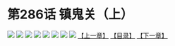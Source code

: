 # 第286话 镇鬼关（上）
![](https://mhpic.xiaomingtaiji.net/comic/D/斗破苍穹拆分版/286话/1.jpg-zymk.middle.webp)
![](https://mhpic.xiaomingtaiji.net/comic/D/斗破苍穹拆分版/286话/2.jpg-zymk.middle.webp)
![](https://mhpic.xiaomingtaiji.net/comic/D/斗破苍穹拆分版/286话/3.jpg-zymk.middle.webp)
![](https://mhpic.xiaomingtaiji.net/comic/D/斗破苍穹拆分版/286话/4.jpg-zymk.middle.webp)
![](https://mhpic.xiaomingtaiji.net/comic/D/斗破苍穹拆分版/286话/5.jpg-zymk.middle.webp)
![](https://mhpic.xiaomingtaiji.net/comic/D/斗破苍穹拆分版/286话/6.jpg-zymk.middle.webp)
![](https://mhpic.xiaomingtaiji.net/comic/D/斗破苍穹拆分版/286话/7.jpg-zymk.middle.webp)
![](https://mhpic.xiaomingtaiji.net/comic/D/斗破苍穹拆分版/286话/8.jpg-zymk.middle.webp)
[【上一章】](./285.md)
[【目录】](./README.md)
[【下一章】](./287.md)
